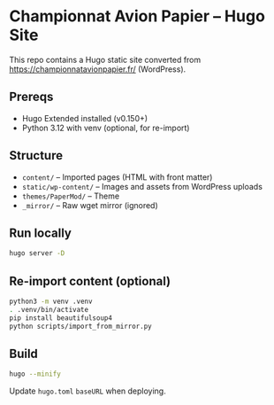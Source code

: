 # Championnat Avion Papier – Hugo Site

This repo contains a Hugo static site converted from https://championnatavionpapier.fr/ (WordPress).

## Prereqs
- Hugo Extended installed (v0.150+)
- Python 3.12 with venv (optional, for re-import)

## Structure
- `content/` – Imported pages (HTML with front matter)
- `static/wp-content/` – Images and assets from WordPress uploads
- `themes/PaperMod/` – Theme
- `_mirror/` – Raw wget mirror (ignored)

## Run locally
```bash
hugo server -D
```

## Re-import content (optional)
```bash
python3 -m venv .venv
. .venv/bin/activate
pip install beautifulsoup4
python scripts/import_from_mirror.py
```

## Build
```bash
hugo --minify
```

Update `hugo.toml` `baseURL` when deploying.

